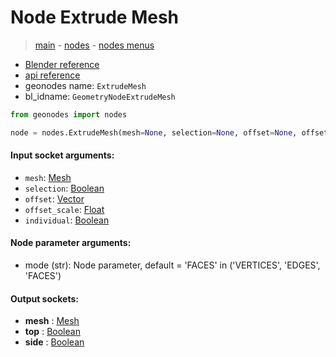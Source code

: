 # Node Extrude Mesh

> [main](../structure.md) - [nodes](nodes.md) - [nodes menus](nodes_menus.md)

- [Blender reference](https://docs.blender.org/manual/en/latest/modeling/geometry_nodes/mesh/extrude_mesh.html)
- [api reference](https://docs.blender.org/api/current/bpy.types.GeometryNodeExtrudeMesh.html)
- geonodes name: `ExtrudeMesh`
- bl_idname: `GeometryNodeExtrudeMesh`

```python
from geonodes import nodes

node = nodes.ExtrudeMesh(mesh=None, selection=None, offset=None, offset_scale=None, individual=None, mode='FACES')
```

#### Input socket arguments:

- `mesh`: [Mesh](Mesh.md)
- `selection`: [Boolean](Boolean.md)
- `offset`: [Vector](Vector.md)
- `offset_scale`: [Float](Float.md)
- `individual`: [Boolean](Boolean.md)

#### Node parameter arguments:

- mode (str): Node parameter, default = 'FACES' in ('VERTICES', 'EDGES', 'FACES')

#### Output sockets:

- **mesh** : [Mesh](Mesh.md)
- **top** : [Boolean](Boolean.md)
- **side** : [Boolean](Boolean.md)

